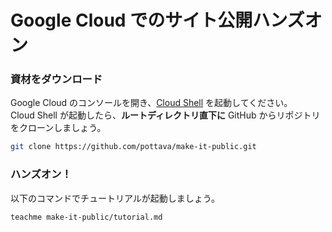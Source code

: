 # Google Cloud でのサイト公開ハンズオン

### 資材をダウンロード

Google Cloud のコンソールを開き、[Cloud Shell](https://cloud.google.com/shell/docs/launching-cloud-shell?hl=ja) を起動してください。  
Cloud Shell が起動したら、**ルートディレクトリ直下に** GitHub からリポジトリをクローンしましょう。

```sh
git clone https://github.com/pottava/make-it-public.git
```

### ハンズオン！

以下のコマンドでチュートリアルが起動しましょう。

```sh
teachme make-it-public/tutorial.md
```
